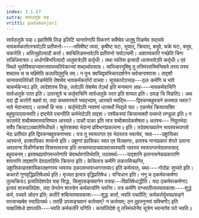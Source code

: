 ```yaml
---
index: 3.1.67
sutra: सार्वधातुके यक्
vritti: padamanjari
---
```


 सार्वदातुके यक्॥ इहाशिषि लिङ् इलिटि चान्तरेणापि विकरणं सर्वेष्वेव धातुषु तिङमेव सद्भावे भावकर्मकर्तारस्त्रयोऽपि प्रतीयन्ते-----भविषीष्ट त्वया, कृषीष्ट घटः, भूयात्, क्रियात्, बभूवे, चक्रे घटः, बभूव, चकारेति। अतिजुहोल्यादौ कर्ता।  क्वचितिङमभावेऽपि प्रतीयन्ते त्रयोऽप्यमी। अशाय्यकारि गच्छेति चिणः सन्निधिमात्रतः॥ अधोगबिभरित्यादौ धातुमात्रेऽपि कर्तृधीः। तथा व्यतिस इत्यादौ धात्वभावेऽपि कर्तृधीः॥ एवं स्थिते भूयोविषयाभ्यामन्तवयव्यतिरेकाभ्यां शब्दार्थावसायः। व्यभिचारभूमिषु तु तस्मिंस्तस्मिन्विषये तस्य तस्य शब्दस्य स स महिमेति कल्पयितुमुचि तम्। न पुनः क्वचिद्व्यभिचारदर्शनेन सर्वत्रानाश्वासः। ताद्दशौ चान्वयव्यतिरेकौ तिङमेवेति तेषामेव भावकर्मकर्तारो वाच्याः। सूत्रकारोऽप्याह---ठ्लः कर्मणि च भावे चाकर्मकेभ्यःऽ इति, लादेशाश्च तिङ्ः, ततोऽपि तेषामेव तेऽर्था इति मन्यमान आह----भावकर्मवाचिगि सार्वधातुके परत इति। उतरसूत्रे च कर्तृवाचिनि सार्वधातुके परत इति शय्यत इति। ठयङ् चि क्ङितिऽ। अथ यदा द्वौ कर्तारौ बहवो वा, तदा कथमास्यते भवद्भ्याम्, आस्यते भवद्भिः----द्विवचनबहुवचने कस्मान्न भवतः? भावे भेदाभावाद्। धत्वर्थो हि भावः।  कर्तृभेदेऽपि नावश्यं धात्वर्थो भिद्यते यतः। एकामेव क्रियाव्यक्ति बहुषूत्पादयत्स्वपि॥ द्दष्टमेते पचन्तीति कर्मभेदोऽपि ताद्दशः। पश्यैकस्यां क्रियाव्यक्तौ पच्यन्ते तण्डुला इति॥ न कालभेदे शब्दैक्यमास्यासिष्यत आस्यते। पाकौ पाका इति त्वत्र शब्दैक्यादेकशेषता॥ अतश्च--- निवुतभेदा सर्वैव क्रियाऽऽख्यातेभिधीयते। श्रुतेरशक्या भेदानां प्रविभागप्रकल्पना॥ इति।  तदेवमाख्यातेन भावस्वरूपगतो भेदः प्रतीयत इति द्विवचनबहुवचनाभावः। यत्र तु स्वरूपगत एव भेदस्तत्र भवत्येव, यथा----उष्ट्रासिका आस्यन्ते, हतशायिकाः शय्यन्ते इति। उष्ट्राणां ह्यासिकाः स्वत एव विलक्षणाः, हताश्च नानाप्रकारं शेरते उताना अवाताना विकीर्णकशा विस्रस्तवस्त्रा इति तत्साम्यादाख्यातवाच्यस्यापि भावस्य स्वरूपगतभेदावभासाद् बहुवचनम्। इवशब्दप्रयोगमन्तरेणापि चेवार्थावगतिर्भवति, तदयमर्थः----याद्दशानि हतानामनेकप्रकाराणि शयनानि ताद्दशानि देवदतादिभिः क्रियन्त इति। केचित्वत्र कर्मणि लकारमिच्छन्ति, उष्ट्रासिकाहतशायिकालक्षणस्य भावस्यः ठ्कालाभावाध्वगन्तव्याःऽ इति कर्मत्वात्, यथा----गोदोहः सुप्यते इति। ककारो गुणवृद्धिप्रतिषेधार्थ इति। मृज्यत इत्यत्र वृद्धिप्रतिषेधः। यग्विधान इति। ननु च ठ्कर्मवत्कर्मणा तुल्यक्रियःऽ इत्यतिदेशादेव यक् सिद्धः, किमुपसङ्ख्यानेन तत्राह---विप्रतिषेधाद्धीति। यदा ठ्कर्मवत्कर्मणाऽ इत्ययं शास्त्रातिदेशः, तदा तेनतेन शास्त्रेण कर्मकार्याणि भवन्ति। तत्र कर्मणि यग्भवतीत्यस्यावकाशः----शुद्धं कर्म, पच्यते ओदन इति; कर्तरि शबित्यस्यावकाशः----शुद्धः कर्ता, भवति पचतीति; कर्मकर्तर्युभयप्रसङ्गे परत्वाच्छबेव स्यादित्यर्थः। ततर्हि उपसङ्ख्यानं कर्तव्यम्? न कर्तव्यम्; ठ्न दुहस्नुनमां यक्चिणौऽ इति यक्प्रतिषेधो ज्ञापयति----भवति कर्मकर्तरि यगिति। कार्यातिदेशे तु तस्मिंस्तेनैव सूत्रेण भवन्यगेव परो भवति॥